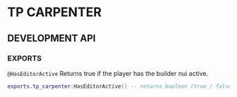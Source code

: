 # TP CARPENTER

## DEVELOPMENT API

### EXPORTS

`@HasEditorActive`
Returns true if the player has the builder nui active.

```lua
exports.tp_carpenter:HasEditorActive() -- returns boolean (true / false) and the entity id if boolean is true.
```

